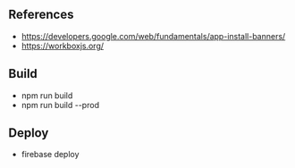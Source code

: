 ## References
- https://developers.google.com/web/fundamentals/app-install-banners/
- https://workboxjs.org/

## Build
- npm run build
- npm run build --prod

## Deploy
- firebase deploy
